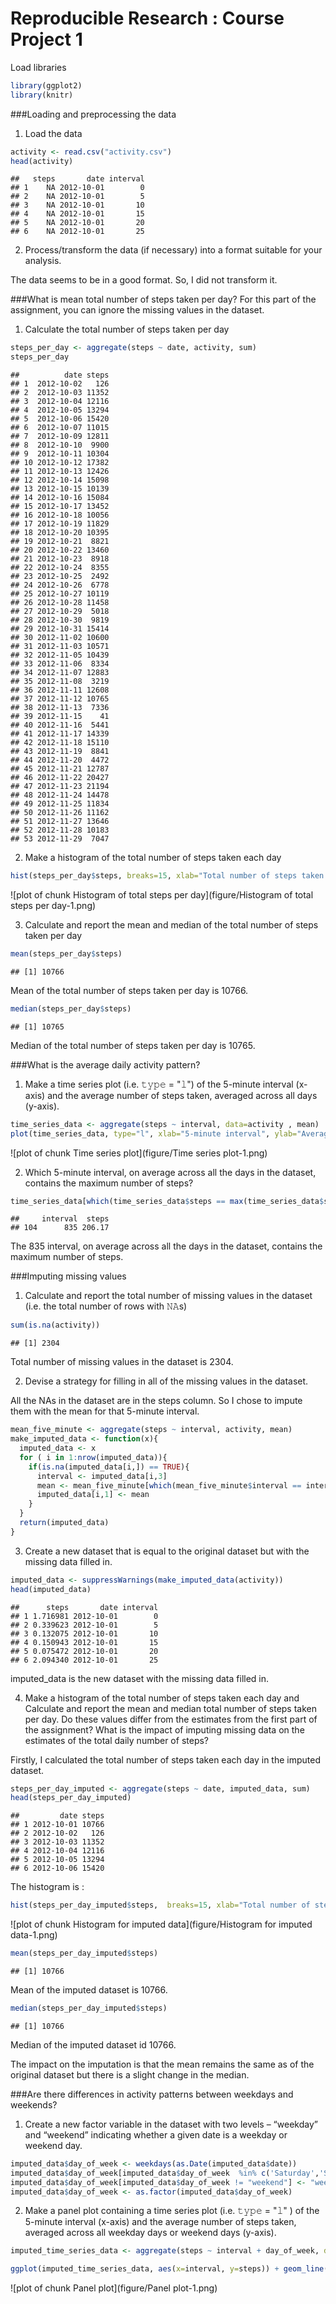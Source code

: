 Reproducible Research : Course Project 1
=========================================

Load libraries

```r
library(ggplot2)
library(knitr)
```



###Loading and preprocessing the data
1. Load the data

```r
activity <- read.csv("activity.csv")
head(activity)
```

```
##   steps       date interval
## 1    NA 2012-10-01        0
## 2    NA 2012-10-01        5
## 3    NA 2012-10-01       10
## 4    NA 2012-10-01       15
## 5    NA 2012-10-01       20
## 6    NA 2012-10-01       25
```

2. Process/transform the data (if necessary) into a format suitable for your analysis.

The data seems to be in a good format. So, I did not transform it.

###What is mean total number of steps taken per day?
For this part of the assignment, you can ignore the missing values in the dataset.

1. Calculate the total number of steps taken per day

```r
steps_per_day <- aggregate(steps ~ date, activity, sum)
steps_per_day
```

```
##          date steps
## 1  2012-10-02   126
## 2  2012-10-03 11352
## 3  2012-10-04 12116
## 4  2012-10-05 13294
## 5  2012-10-06 15420
## 6  2012-10-07 11015
## 7  2012-10-09 12811
## 8  2012-10-10  9900
## 9  2012-10-11 10304
## 10 2012-10-12 17382
## 11 2012-10-13 12426
## 12 2012-10-14 15098
## 13 2012-10-15 10139
## 14 2012-10-16 15084
## 15 2012-10-17 13452
## 16 2012-10-18 10056
## 17 2012-10-19 11829
## 18 2012-10-20 10395
## 19 2012-10-21  8821
## 20 2012-10-22 13460
## 21 2012-10-23  8918
## 22 2012-10-24  8355
## 23 2012-10-25  2492
## 24 2012-10-26  6778
## 25 2012-10-27 10119
## 26 2012-10-28 11458
## 27 2012-10-29  5018
## 28 2012-10-30  9819
## 29 2012-10-31 15414
## 30 2012-11-02 10600
## 31 2012-11-03 10571
## 32 2012-11-05 10439
## 33 2012-11-06  8334
## 34 2012-11-07 12883
## 35 2012-11-08  3219
## 36 2012-11-11 12608
## 37 2012-11-12 10765
## 38 2012-11-13  7336
## 39 2012-11-15    41
## 40 2012-11-16  5441
## 41 2012-11-17 14339
## 42 2012-11-18 15110
## 43 2012-11-19  8841
## 44 2012-11-20  4472
## 45 2012-11-21 12787
## 46 2012-11-22 20427
## 47 2012-11-23 21194
## 48 2012-11-24 14478
## 49 2012-11-25 11834
## 50 2012-11-26 11162
## 51 2012-11-27 13646
## 52 2012-11-28 10183
## 53 2012-11-29  7047
```

2. Make a histogram of the total number of steps taken each day

```r
hist(steps_per_day$steps, breaks=15, xlab="Total number of steps taken in a day", main="Histogram of total number of steps taken per day", cex.lab=0.7, font.lab=2)
```

![plot of chunk Histogram of total steps per day](figure/Histogram of total steps per day-1.png)

3. Calculate and report the mean and median of the total number of steps taken per day

```r
mean(steps_per_day$steps)
```

```
## [1] 10766
```
Mean of the total number of steps taken per day is 10766.



```r
median(steps_per_day$steps)
```

```
## [1] 10765
```
Median of the total number of steps taken per day is 10765.


###What is the average daily activity pattern?

1. Make a time series plot (i.e. 𝚝𝚢𝚙𝚎 = "𝚕") of the 5-minute interval (x-axis) and the average number of steps taken, averaged across all days (y-axis).

```r
time_series_data <- aggregate(steps ~ interval, data=activity , mean)
plot(time_series_data, type="l", xlab="5-minute interval", ylab="Average number of steps", main ="Average number of steps over all days \nacross 5-minute intervals", font.lab=2, cex.lab=0.7)
```

![plot of chunk Time series plot](figure/Time series plot-1.png)

2. Which 5-minute interval, on average across all the days in the dataset, contains the maximum number of steps?

```r
time_series_data[which(time_series_data$steps == max(time_series_data$steps) ),]
```

```
##     interval  steps
## 104      835 206.17
```
The 835 interval, on average across all the days in the dataset, contains the maximum number of steps.

###Imputing missing values

1. Calculate and report the total number of missing values in the dataset (i.e. the total number of rows with 𝙽𝙰s)

```r
sum(is.na(activity))
```

```
## [1] 2304
```
Total number of missing values in the dataset is 2304.

2. Devise a strategy for filling in all of the missing values in the dataset.

All the NAs in the dataset are in the steps column. So I chose to impute them with the mean for that 5-minute interval.

```r
mean_five_minute <- aggregate(steps ~ interval, activity, mean)
make_imputed_data <- function(x){
  imputed_data <- x
  for ( i in 1:nrow(imputed_data)){
    if(is.na(imputed_data[i,]) == TRUE){
      interval <- imputed_data[i,3]
      mean <- mean_five_minute[which(mean_five_minute$interval == interval),2]
      imputed_data[i,1] <- mean
    }
  }
  return(imputed_data)
}
```


3. Create a new dataset that is equal to the original dataset but with the missing data filled in.

```r
imputed_data <- suppressWarnings(make_imputed_data(activity))
head(imputed_data)
```

```
##      steps       date interval
## 1 1.716981 2012-10-01        0
## 2 0.339623 2012-10-01        5
## 3 0.132075 2012-10-01       10
## 4 0.150943 2012-10-01       15
## 5 0.075472 2012-10-01       20
## 6 2.094340 2012-10-01       25
```
imputed_data is the new dataset with the missing data filled in.

4. Make a histogram of the total number of steps taken each day and Calculate and report the mean and median total number of steps taken per day. Do these values differ from the estimates from the first part of the assignment? What is the impact of imputing missing data on the estimates of the total daily number of steps?

Firstly, I calculated the total number of steps taken each day in the imputed dataset.

```r
steps_per_day_imputed <- aggregate(steps ~ date, imputed_data, sum)
head(steps_per_day_imputed)
```

```
##         date steps
## 1 2012-10-01 10766
## 2 2012-10-02   126
## 3 2012-10-03 11352
## 4 2012-10-04 12116
## 5 2012-10-05 13294
## 6 2012-10-06 15420
```

The histogram is :

```r
hist(steps_per_day_imputed$steps,  breaks=15, xlab="Total number of steps taken in a day", main="Histogram of total number of steps taken per day \nin the imputed data",  cex.lab=0.7, font.lab=2)
```

![plot of chunk Histogram for imputed data](figure/Histogram for imputed data-1.png)


```r
mean(steps_per_day_imputed$steps)
```

```
## [1] 10766
```
Mean of the imputed dataset is 10766.


```r
median(steps_per_day_imputed$steps)
```

```
## [1] 10766
```
Median of the imputed dataset id 10766.

The impact on the imputation is that the mean remains the same as of the original dataset but there is a slight change in the median.

###Are there differences in activity patterns between weekdays and weekends?

1. Create a new factor variable in the dataset with two levels – “weekday” and “weekend” indicating whether a given date is a weekday or weekend day.

```r
imputed_data$day_of_week <- weekdays(as.Date(imputed_data$date))
imputed_data$day_of_week[imputed_data$day_of_week  %in% c('Saturday','Sunday') ] <- "weekend"
imputed_data$day_of_week[imputed_data$day_of_week != "weekend"] <- "weekday"
imputed_data$day_of_week <- as.factor(imputed_data$day_of_week)
```

2. Make a panel plot containing a time series plot (i.e. 𝚝𝚢𝚙𝚎 = "𝚕" ) of the 5-minute interval (x-axis) and the average number of steps taken, averaged across all weekday days or weekend days (y-axis).

```r
imputed_time_series_data <- aggregate(steps ~ interval + day_of_week, data=imputed_data , mean)

ggplot(imputed_time_series_data, aes(x=interval, y=steps)) + geom_line() + facet_wrap(~day_of_week, ncol=1) + labs(x="5-minute interval", y="Average number of steps", title="Average number of steps over all days \nacross 5-minute intervals") + theme(axis.title=element_text(face="bold",size="11"), plot.title = element_text(size=13, face="bold", hjust = 0.5)) 
```

![plot of chunk Panel plot](figure/Panel plot-1.png)
